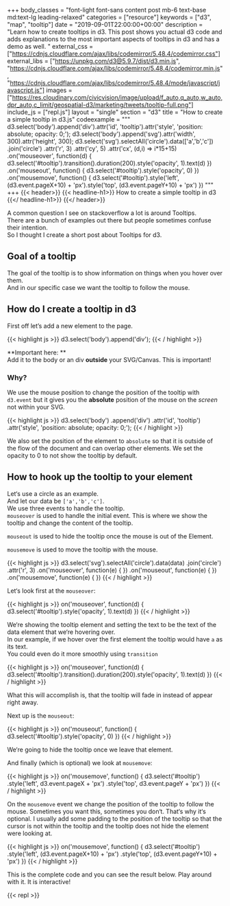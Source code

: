 +++
body_classes = "font-light font-sans content post mb-6 text-base md:text-lg leading-relaxed"
categories = ["resource"]
keywords = ["d3", "map", "tooltip"]
date = "2019-09-01T22:00:00+00:00"
description = "Learn how to create tooltips in d3. This post shows you actual d3 code and adds explanations to the most important aspects of tooltips in d3 and has a demo as well. "
external_css = ["https://cdnjs.cloudflare.com/ajax/libs/codemirror/5.48.4/codemirror.css"]
external_libs = ["https://unpkg.com/d3@5.9.7/dist/d3.min.js", "https://cdnjs.cloudflare.com/ajax/libs/codemirror/5.48.4/codemirror.min.js", "https://cdnjs.cloudflare.com/ajax/libs/codemirror/5.48.4/mode/javascript/javascript.js"]
images = ["https://res.cloudinary.com/civicvision/image/upload/f_auto,q_auto,w_auto,dpr_auto,c_limit/geospatial-d3/marketing/tweets/tooltip-full.png"]
include_js = ["repl.js"]
layout = "single"
section = "d3"
title = "How to create a simple tooltip in d3.js"
codeexample = """
d3.select('body').append('div').attr('id', 'tooltip').attr('style', 'position: absolute; opacity: 0;');
 d3.select('body').append('svg').attr('width', 300).attr('height', 300);
 d3.select('svg').selectAll('circle').data(['a','b','c'])
 .join('circle')
 .attr('r', 3)
 .attr('cy', 5)
 .attr('cx', (d,i) => i*15+15)
 .on('mouseover', function(d) {
 d3.select('#tooltip').transition().duration(200).style('opacity', 1).text(d)
 })
 .on('mouseout', function() {
 d3.select('#tooltip').style('opacity', 0)
 })
 .on('mousemove', function() {
 d3.select('#tooltip').style('left', (d3.event.pageX+10) + 'px').style('top', (d3.event.pageY+10) + 'px')
 })
"""
+++
{{< header>}}
{{< headline-h1>}}
How to create a simple tooltip in d3
{{</ headline-h1>}}
{{</ header>}}

A common question I see on stackoverflow a lot is around Tooltips.  
There are a bunch of examples out there but people sometimes confuse their intention.  
So I thought I create a short post about Tooltips for d3.

## Goal of a tooltip

The goal of the tooltip is to show information on things when you hover over them.  
And in our specific case we want the tooltip to follow the mouse.

## How do I create a tooltip in d3

First off let’s add a new element to the page.

{{< highlight js >}}
d3.select('body').append('div');
{{< / highlight >}}

**Important here: **  
Add it to the body or an div **outside** your SVG/Canvas. This is important!

### Why?

We use the mouse position to change the position of the tooltip with `d3.event` but it gives you the **absolute** position of the mouse on the _screen_ not within your SVG.

{{< highlight js >}}
d3.select('body')
.append('div')
.attr('id', 'tooltip')
.attr('style', 'position: absolute; opacity: 0;');
{{< / highlight >}}

We also set the position of the element to `absolute` so that it is outside of the flow of the document and can overlap other elements. We set the opacity to 0 to not show the tooltip by default.

## How to hook up the tooltip to your element

Let‘s use a circle as an example.  
And let our data be `['a','b','c']`.  
We use three events to handle the tooltip.  
`mouseover` is used to handle the initial event. This is where we show the tooltip and change the content of the tooltip.

`mouseout` is used to hide the tooltip once the mouse is out of the Element.

`mousemove` is used to move the tooltip with the mouse.

{{< highlight js >}}
d3.select('svg').selectAll('circle').data(data)
.join('circle')
.attr('r', 3)
.on('mouseover', function(e) {
})
.on('mouseout', function(e) {
})
.on('mousemove', function(e) {
})
{{< / highlight >}}

Let‘s look first at the ``mouseover``:

{{< highlight js >}}
on('mouseover', function(d) {
d3.select('#tooltip').style('opacity', 1).text(d)
})
{{< / highlight >}}

We‘re showing the tooltip element and setting the text to be the text of the data element that we‘re hovering over.  
In our example, if we hover over the first element the tooltip would have `a` as its text.  
You could even do it more smoothly using `transition`

{{< highlight js >}}
on('mouseover', function(d) {
d3.select('#tooltip').transition().duration(200).style('opacity', 1).text(d)
})
{{< / highlight >}}

What this will accomplish is, that the tooltip will fade in instead of appear right away.

Next up is the `mouseout`:

{{< highlight js >}}
on('mouseout', function() {
d3.select('#tooltip').style('opacity', 0)
})
{{< / highlight >}}

We‘re going to hide the tooltip once we leave that element.

And finally (which is optional) we look at `mousemove`:

{{< highlight js >}}
on('mousemove', function() {
d3.select('#tooltip')
.style('left', d3.event.pageX + 'px')
.style('top', d3.event.pageY + 'px')
})
{{< / highlight >}}

On the `mousemove` event we change the position of the tooltip to follow the mouse. Sometimes you want this, sometimes you don‘t. That‘s why it‘s optional. I usually add some padding to the position of the tooltip so that the cursor is not within the tooltip and the tooltip does not hide the element were looking at.

{{< highlight js >}}
on('mousemove', function() {
d3.select('#tooltip')
.style('left', (d3.event.pageX+10) + 'px')
.style('top', (d3.event.pageY+10) + 'px')
})
{{< / highlight >}}

This is the complete code and you can see the result below. Play around with it. It is interactive!

{{< repl >}}
